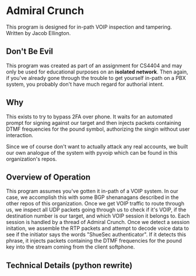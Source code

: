 # Admiral Crunch
This program is designed for in-path VOIP inspection and tampering.
Written by Jacob Ellington.

## Don't Be Evil
This program was created as part of an assignment for CS4404 and may only be used for educational purposes on an **isolated network**.
Then again, if you've already gone through the trouble to get yourself in-path on a PBX system, you probably don't have much regard for authorial intent.

## Why
This exists to try to bypass 2FA over phone. It waits for an automated prompt for signing against our target and then injects packets containing DTMF frequencies for the pound symbol, authorizing the singin without user interaction. 

Since we of course don't want to actually attack any real accounts, we built our own analogue of the system with pyvoip which can be found in this organization's repos. 

## Overview of Operation
This program assumes you've gotten it in-path of a VOIP system. In our case, we accomplish this with some BGP shenanagans described in the other repos of this organization. Once we get VOIP traffic to route through us, we inspect all UDP packets going through us to check if it's VOIP, if the destination number is our target, and which VOIP session it belongs to. Each session is handled by a thread of Admiral Crunch. Once we detect a session initation, we assemble the RTP packets and attempt to decode voice data to see if the initiator says the words "ShueSec authenticator". If it detects this phrase, it injects packets containing the DTMF frequencies for the pound key into the stream coming from the client softphone.

## Technical Details (python rewrite)
